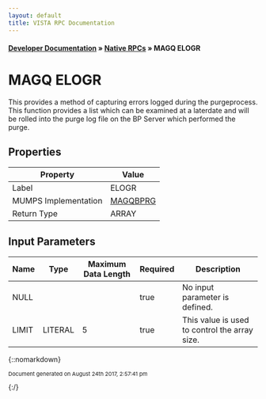 ```yaml
---
layout: default
title: VISTA RPC Documentation
---
```


#### [Developer Documentation](../index) &#187; [Native RPCs](TableOfContents) &#187; MAGQ ELOGR<br/>
# MAGQ ELOGR

This provides a method of capturing errors logged during the purgeprocess.  This function provides a list which can be examined at a laterdate and will be rolled into the purge log file on the BP Server which performed the purge.

## Properties

Property | Value
--- | ---
Label | ELOGR
MUMPS Implementation | [MAGQBPRG](http://code.osehra.org/dox/Routine_MAGQBPRG_source.html)
Return Type | ARRAY


## Input Parameters

Name | Type | Maximum Data Length | Required | Description
--- | --- | --- | --- | ---
NULL |  |  | true | No input parameter is defined.
LIMIT | LITERAL | 5 | true | This value is used to control the array size.



{::nomarkdown} <br/><p style="font-size: 11px">Document generated on August 24th 2017, 2:57:41 pm</p>{:/}